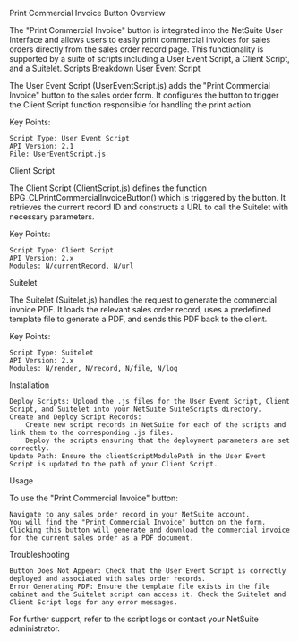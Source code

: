 Print Commercial Invoice Button
Overview

The "Print Commercial Invoice" button is integrated into the NetSuite User Interface and allows users to easily print commercial invoices for sales orders directly from the sales order record page. This functionality is supported by a suite of scripts including a User Event Script, a Client Script, and a Suitelet.
Scripts Breakdown
User Event Script

The User Event Script (UserEventScript.js) adds the "Print Commercial Invoice" button to the sales order form. It configures the button to trigger the Client Script function responsible for handling the print action.

Key Points:

    Script Type: User Event Script
    API Version: 2.1
    File: UserEventScript.js

Client Script

The Client Script (ClientScript.js) defines the function BPG_CLPrintCommercialInvoiceButton() which is triggered by the button. It retrieves the current record ID and constructs a URL to call the Suitelet with necessary parameters.

Key Points:

    Script Type: Client Script
    API Version: 2.x
    Modules: N/currentRecord, N/url

Suitelet

The Suitelet (Suitelet.js) handles the request to generate the commercial invoice PDF. It loads the relevant sales order record, uses a predefined template file to generate a PDF, and sends this PDF back to the client.

Key Points:

    Script Type: Suitelet
    API Version: 2.x
    Modules: N/render, N/record, N/file, N/log

Installation

    Deploy Scripts: Upload the .js files for the User Event Script, Client Script, and Suitelet into your NetSuite SuiteScripts directory.
    Create and Deploy Script Records:
        Create new script records in NetSuite for each of the scripts and link them to the corresponding .js files.
        Deploy the scripts ensuring that the deployment parameters are set correctly.
    Update Path: Ensure the clientScriptModulePath in the User Event Script is updated to the path of your Client Script.

Usage

To use the "Print Commercial Invoice" button:

    Navigate to any sales order record in your NetSuite account.
    You will find the "Print Commercial Invoice" button on the form.
    Clicking this button will generate and download the commercial invoice for the current sales order as a PDF document.

Troubleshooting

    Button Does Not Appear: Check that the User Event Script is correctly deployed and associated with sales order records.
    Error Generating PDF: Ensure the template file exists in the file cabinet and the Suitelet script can access it. Check the Suitelet and Client Script logs for any error messages.

For further support, refer to the script logs or contact your NetSuite administrator.
